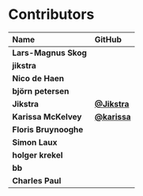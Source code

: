 # Contributors

| Name                  | GitHub                                     |
| :-------------------- | :----------------------------------------- |
| **Lars-Magnus Skog**  |                                            |
| **jikstra**           |                                            |
| **Nico de Haen**      |                                            |
| **björn petersen**    |                                            |
| **Jikstra**           | [**@Jikstra**](https://github.com/Jikstra) |
| **Karissa McKelvey**  | [**@karissa**](https://github.com/karissa) |
| **Floris Bruynooghe** |                                            |
| **Simon Laux**        |                                            |
| **holger krekel**     |                                            |
| **bb**                |                                            |
| **Charles Paul**      |                                            |
